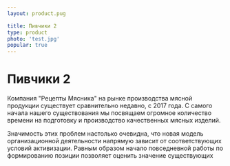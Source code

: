 ```yaml
---
layout: product.pug

title: Пивчики 2
type: product
photo: 'test.jpg'
popular: true
---
```


# Пивчики 2

Компания "Рецепты Мясника" на рынке производства мясной продукции существует сравнительно недавно, с 2017 года. С самого начала нашего существования мы посвящаем огромное количество времени на подготовку и производство качественных мясных изделий. 

Значимость этих проблем настолько очевидна, что новая модель организационной деятельности напрямую зависит от соответствующих условий активизации. Равным образом начало повседневной работы по формированию позиции позволяет оценить значение существующих